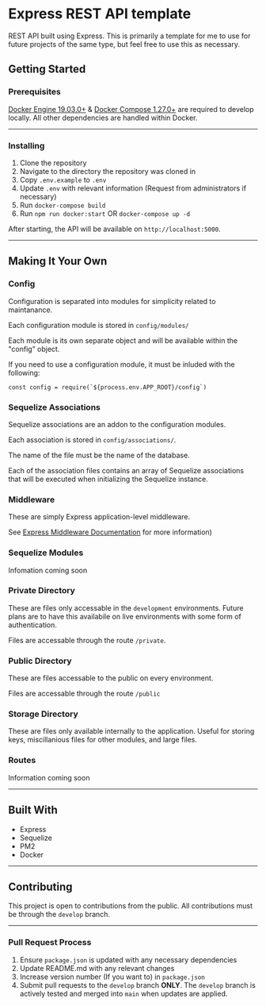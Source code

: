 # Express REST API template

REST API built using Express. This is primarily a template for me to use for future projects of the same type, but feel free to use this as necessary.

## Getting Started

### Prerequisites

[Docker Engine 19.03.0+](https://docs.docker.com/engine/) &
[Docker Compose 1.27.0+](https://docs.docker.com/compose/) are required to
develop locally. All other dependencies are handled within Docker.

-----

### Installing

1. Clone the repository
2. Navigate to the directory the repository was cloned in
3. Copy `.env.example` to `.env`
4. Update `.env` with relevant information (Request from administrators if
   necessary)
5. Run `docker-compose build`
6. Run `npm run docker:start` OR `docker-compose up -d`

After starting, the API will be available on `http://localhost:5000`.

-----

## Making It Your Own

### Config

Configuration is separated into modules for simplicity related to maintanance.

Each configuration module is stored in `config/modules/`

Each module is its own separate object and will be available within the "config" object.

If you need to use a configuration module, it must be inluded with the following:

```
const config = require(`${process.env.APP_ROOT}/config`)
```

### Sequelize Associations

Sequelize associations are an addon to the configuration modules.

Each association is stored in `config/associations/`.

The name of the file must be the name of the database.

Each of the association files contains an array of Sequelize associations that will be executed when initializing the Sequelize instance.

### Middleware

These are simply Express application-level middleware.

See [Express Middleware Documentation](https://expressjs.com/en/guide/using-middleware.html) for more information)

### Sequelize Modules

Infomation coming soon

### Private Directory

These are files only accessable in the `development` environments. Future plans are to have this availabile on live environments with some form of authentication.

Files are accessable through the route `/private`.

### Public Directory

These are files accessable to the public on every environment.

Files are accessable through the route `/public`

### Storage Directory

These are files only available internally to the application. Useful for storing keys, miscillanious files for other modules, and large files.

### Routes

Information coming soon

-----

## Built With

* Express
* Sequelize
* PM2
* Docker

-----

## Contributing

This project is open to contributions from the public. All contributions must be through the `develop` branch.

-----

### Pull Request Process

1. Ensure `package.json` is updated with any necessary dependencies
2. Update README.md with any relevant changes
3. Increase version number (If you want to) in `package.json`
4. Submit pull requests to the `develop` branch **ONLY**. The `develop` branch is
actively tested and merged into `main` when updates are applied.
